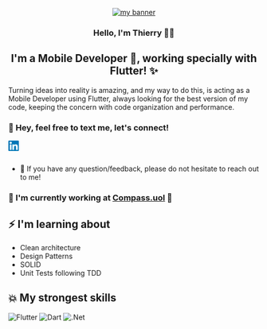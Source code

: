 <p align="center">
  <a href="https://github.com/thierryoliveira" target="_blank" rel="noreferrer"><img src="https://user-images.githubusercontent.com/38249050/160201144-227e129a-8810-4ccb-b8e5-9b61bbbf2dee.png" alt="my banner"></a>
</p>
<h3 align="center">
  Hello, I'm Thierry 👋🏼️
</h3>
<h2 align="center">
I'm a Mobile Developer 📱️, working specially with Flutter! ✨
</h2> 

Turning ideas into reality is amazing, and my way to do this, is acting as a Mobile Developer using Flutter, always looking for the best version of my code, keeping the concern with code organization and performance.

### 🤝 Hey, feel free to text me, let's connect!
<a href="https://www.linkedin.com/in/thierry-oliveira/"><img align="left" src="https://raw.githubusercontent.com/thierryoliveira/thierryoliveira/main/images/linkedin.svg" alt="Thierry Oliveira | LinkedIn" width="21px"/></a>  
<br/>
- 💬 If you have any question/feedback, please do not hesitate to reach out to me!

### 🏢️ I'm currently working at [Compass.uol](https://compass.uol/) 🧡️

## ⚡ I'm learning about

- Clean architecture
- Design Patterns
- SOLID
- Unit Tests following TDD

## 💥️ My strongest skills

![Flutter](https://img.shields.io/badge/Flutter-%2302569B.svg?style=for-the-badge&logo=Flutter&logoColor=white)
![Dart](https://img.shields.io/badge/dart-%230175C2.svg?style=for-the-badge&logo=dart&logoColor=white)
![.Net](https://img.shields.io/badge/.NET-5C2D91?style=for-the-badge&logo=.net&logoColor=white)
